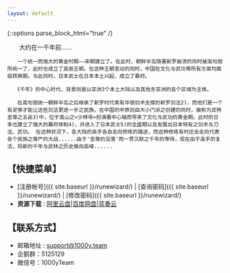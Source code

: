 ```yaml
---
layout: default
---
```


{::options parse_block_html="true" /}

<div style="max-width:600px;">
  <section>
    　　大约在一千年前……

    　　一个统一而强大的黄金时期――宋朝建立了。在此时，朝鲜半岛随著新罗崩溃的同时被高句丽所统一了，此时也成立了高丽王朝。在这种王朝变动的同时，中国在文化与武功等所有方面均面临转换期。与此同时，日本武士在日本本土兴起，成立了幕府。

    　　《千年》的中心时代、背景则是以亚洲3个本土大陆以及其他东亚洲的各个区域为主体。

    　　在高句丽统一朝鲜半岛之后继承了新罗时代素有华丽剑术支撑的新罗剑法2)，而他们是一个有足够才能让这些剑法更进一步之民族。在中国的中原则由大小门派之创建的同时，被称为武林至尊之五岳3)中，位于嵩山之<少林寺>扮演著中心轴而带来了文化与武功的黄金期。此时的日本也建立了强大的幕府体制4)，并进入了日本武士5)的全盛期以及发展出日本特有之剑术与刀法、武功。 在这种状况下，各大陆的高手各自走向修练的路途，而这种修练有时还会走向代表各个民族之尊严的大战......由于'至尊的没落'而一贯沉默之千年的等待，现在由于高手的复活，将新的千年与武林之历史推向高峰......
  </section>

  <section>

  ## 【快捷菜单】
  - [注册帐号]({{ site.baseurl }}/runewizard/) | [查询密码]({{ site.baseurl }}/runewizard/) | [修改密码]({{ site.baseurl }}/runewizard/) 
  - **资源下载** : [阿里云盘](http://www.aliyun.com)|[百度网盘](http://pan.baidu.com)|[蓝奏云](http://www.lanzou.com)

  </section>

  <section>

  ## 【联系方式】
  - 邮箱地址 : support@1000y.team
  - 企鹅群：5125129
  - 微信号：1000yTeam
  
  </section>

</div>
